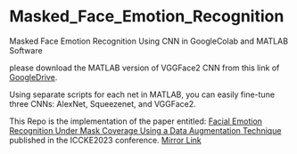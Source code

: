 # Masked_Face_Emotion_Recognition
Masked Face Emotion Recognition Using CNN in GoogleColab and MATLAB Software

please download the MATLAB version of VGGFace2 CNN from this link of [GoogleDrive](https://drive.google.com/drive/folders/1CCniQEl1uQB94Zg2vmSnzv-cIpFmsazL?usp=sharing).


Using separate scripts for each net in MATLAB, you can easily fine-tune three CNNs: AlexNet, Squeezenet, and VGGFace2.

This Repo is the implementation of the paper entitled: [Facial Emotion Recognition Under Mask Coverage Using a Data Augmentation Technique](https://ieeexplore.ieee.org/abstract/document/10326241) published in the ICCKE2023 conference. [Mirror Link](https://arxiv.org/pdf/2312.01335)
